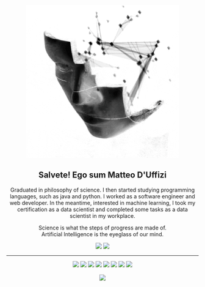 <p align="center">
 <img  width="400" height="400" src="https://github.com/Matt-Duffizi/Matt-Duffizi/blob/main/GitHub.gif">
</p>
<h2 align="center">Salvete! Ego sum Matteo D'Uffizi</h2>
<p align="center">Graduated in philosophy of science. I then started studying programming languages, such as java and python. I worked as a software engineer and web developer. In the meantime, interested in machine learning, I took my certification as a data scientist and completed some tasks as a data scientist in my workplace.
</p>

<p align="center">
Science is what the steps of progress are made of.
<br>
Artificial Intelligence is the eyeglass of our mind. 
</p>

<p align="center"><a href="https://www.linkedin.com/in/matteo-duffizi"><img src="https://img.shields.io/badge/linkedin-%230077B5.svg?&style=for-the-badge&logo=linkedin&logoColor=white" height=25></a> <a href="https://www.instagram.com/matt.duffizi/"><img src="https://img.shields.io/badge/instagram-%23E4405F.svg?&style=for-the-badge&logo=instagram&logoColor=white" height=25></a> 
</p>



<hr>
<p align="center">
<img src="https://img.shields.io/badge/TensorFlow%20-%23FF6F00.svg?&style=for-the-badge&logo=TensorFlow&logoColor=white" />
<img src="https://img.shields.io/badge/Keras%20-%23D00000.svg?&style=for-the-badge&logo=Keras&logoColor=white"/> 
<img src="https://img.shields.io/badge/javascript%20-%23323330.svg?&style=for-the-badge&logo=java&logoColor=%23F7DF1E"/> 
<img src="https://img.shields.io/badge/html5%20-%23E34F26.svg?&style=for-the-badge&logo=html5&logoColor=white"/> 
<img src="https://img.shields.io/badge/css3%20-%231572B6.svg?&style=for-the-badge&logo=css3&logoColor=white"/> 
<img src="https://img.shields.io/badge/python%20-%2314354C.svg?&style=for-the-badge&logo=python&logoColor=white"/>
<img src="https://img.shields.io/badge/git%20-%23F05033.svg?&style=for-the-badge&logo=git&logoColor=white"/> 
<img src="https://img.shields.io/badge/github%20-%23121011.svg?&style=for-the-badge&logo=github&logoColor=white"/>
</p>

<p align=center>  
  <img align=center src="https://github-readme-stats.vercel.app/api?username=Matt-Duffizi&show_icons=true&theme=nord">
</p>

